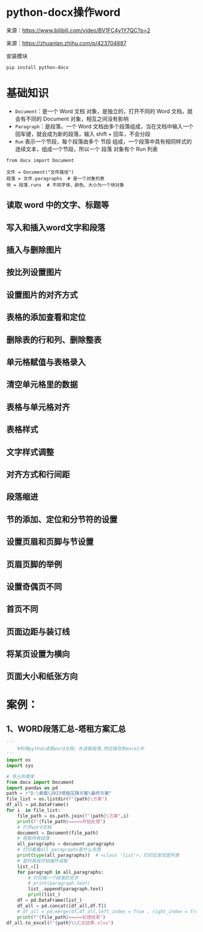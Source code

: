 # **python-docx操作word**

来源：https://www.bilibili.com/video/BV1FC4y1Y7QC?p=2

来源：https://zhuanlan.zhihu.com/p/423704887

安装模块

```
pip install python-docx
```

# 基础知识

- `Document`：是一个 Word 文档 对象，是独立的，打开不同的 Word 文档，就会有不同的 Document 对象，相互之间没有影响
- `Paragraph`：是段落，一个 Word 文档由多个段落组成，当在文档中输入一个回车键，就会成为新的段落，输入 shift + 回车，不会分段
- `Run` 表示一个节段，每个段落由多个 节段 组成，一个段落中具有相同样式的连续文本，组成一个节段，所以一个 段落 对象有个 Run 列表

```
from docx import Document

文件 = Document("文件路径")
段落 = 文件.paragraphs  # 是一个对象列表
块 = 段落.runs  # 不同字体、颜色、大小为一个块对象
```

## 读取 word 中的文字、标题等



## 写入和插入word文字和段落

## 插入与删除图片

## 按比列设置图片

## 设置图片的对齐方式

## 表格的添加查看和定位

## 删除表的行和列、删除整表

## 单元格赋值与表格录入

## 清空单元格里的数据

## 表格与单元格对齐

## 表格样式

## 文字样式调整

## 对齐方式和行间距

## 段落缩进

## 节的添加、定位和分节符的设置

## 设置页眉和页脚与节设置

## 页眉页脚的举例

## 设置奇偶页不同

## 首页不同

## 页面边距与装订线

## 将某页设置为横向

## 页面大小和纸张方向

# 案例：

## 1、WORD段落汇总-塔租方案汇总

```python
'''
    #利用python读取word文档，先读取段落,然后保存到excel中
'''
import os
import sys

# 导入所需库
from docx import Document
import pandas as pd
path = r"D:\桌面\2023塔租压降方案\最终方案"
file_list = os.listdir(f"{path}\方案")
df_all = pd.DataFrame()
for i  in file_list:
    file_path = os.path.join(f"{path}\方案",i)
    print(f"{file_path}=====开始处理")
    # 打开word文档
    document = Document(file_path)
    # 获取所有段落
    all_paragraphs = document.paragraphs
    # 打印看看all_paragraphs是什么东西
    print(type(all_paragraphs))  # <class 'list'>，打印后发现是列表
    # 是列表就开始循环读取
    list_=[]
    for paragraph in all_paragraphs:
        # 打印每一个段落的文字
        # print(paragraph.text)
        list_.append(paragraph.text)
        print(list_)
    df = pd.DataFrame(list_)
    df_all = pd.concat([df_all,df.T])
    # df_all = pd.merge(df,df_all,left_index = True , right_index = True,how="outer")
    print(f"{file_path}=====处理结束")
df_all.to_excel(f"{path}\\汇总结果.xlsx")
```

